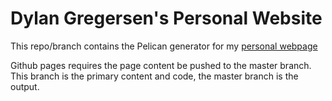 Dylan Gregersen's Personal Website
==================================

This repo/branch contains the Pelican generator for my [personal webpage](http://astrodsg.github.io)

Github pages requires the page content be pushed to the master branch. This branch is the primary content and code, the master branch is the output.


